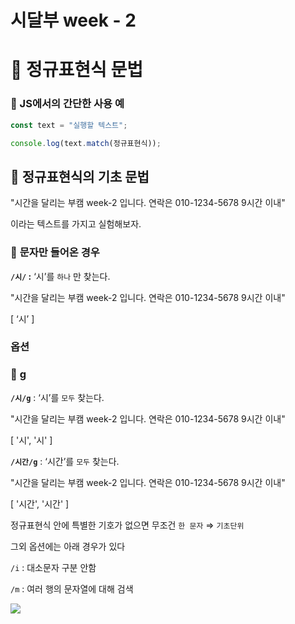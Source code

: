 
# 시달부 week - 2

# 🥧 정규표현식 문법

### 🐘 JS에서의 간단한 사용 예

```jsx
const text = "실행할 텍스트";

console.log(text.match(정규표현식));
```

## 🐘 정규표현식의 기초 문법

"시간을 달리는 부캠 week-2 입니다. 연락은 010-1234-5678 9시간 이내" 

이라는 텍스트를 가지고 실험해보자.

### 🐘 **문자만 들어온 경우**

**`/시/` :**  ‘시’를 `하나`  만 찾는다.

"시간을 달리는 부캠 week-2 입니다. 연락은 010-1234-5678 9시간 이내" 

[ ‘시’ ] 

### 옵션

### 🐘 **g**

**`/시/g`** : ‘시’를 `모두`  찾는다.

"시간을 달리는 부캠 week-2 입니다. 연락은 010-1234-5678 9시간 이내" 

[ '시', '시' ] 

**`/시간/g`** : ‘시간’를 `모두`  찾는다.

"시간을 달리는 부캠 week-2 입니다. 연락은 010-1234-5678 9시간 이내" 

[ '시간', '시간' ] 

정규표현식 안에 특별한 기호가 없으면 무조건 `한 문자` ⇒ `기초단위`

그외 옵션에는 아래 경우가 있다

`/i` : 대소문자 구분 안함

`/m` : 여러 행의 문자열에 대해 검색


![](https://kr.object.ncloudstorage.com/boostpress/49672373-ac9e-48b8-9468-6dd00d983d43.png)
